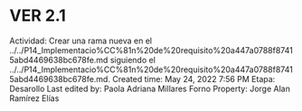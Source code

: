 # VER 2.1

Actividad: Crear una rama nueva en el ../../P14_Implementacio%CC%81n%20de%20requisito%20a447a0788f87415abd4469638bc678fe.md siguiendo el ../../P14_Implementacio%CC%81n%20de%20requisito%20a447a0788f87415abd4469638bc678fe.md.
Created time: May 24, 2022 7:56 PM
Etapa: Desarollo
Last edited by: Paola Adriana Millares Forno
Property: Jorge Alan Ramírez Elías